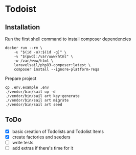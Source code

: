 # Todoist

## Installation

Run the first shell command to install composer dependencies

```shell
docker run --rm \
    -u "$(id -u):$(id -g)" \
    -v "$(pwd):/var/www/html" \
    -w /var/www/html \
    laravelsail/php83-composer:latest \
    composer install --ignore-platform-reqs
```

Prepare project

```shell
cp .env.example .env
./vendor/bin/sail up -d
./vendor/bin/sail art key:generate
./vendor/bin/sail art migrate
./vendor/bin/sail art seed
```

## ToDo

- [x] basic creation of Todolists and Todolist Items
- [x] create factories and seeders
- [ ] write tests
- [ ] add extras if there's time for it
